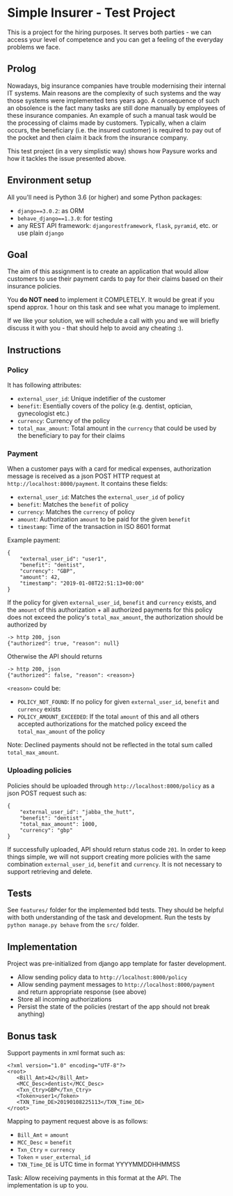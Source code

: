 # Simple Insurer - Test Project

This is a project for the hiring purposes. It serves both parties - we can access your level of competence and 
you can get a feeling of the everyday problems we face.

## Prolog
Nowadays, big insurance companies have trouble modernising their internal IT systems. Main reasons are the complexity of such systems and the 
way those systems were implemented tens years ago. A consequence of such an obsolence is the fact many tasks are still done manually by 
employees of these insurance companies. An example of such a manual task would be the processing of claims made by customers.
Typically, when a claim occurs, the beneficiary (i.e. the insured customer) is required to pay out of the pocket and then claim it back 
from the insurance company. 

This test project (in a very simplistic way) shows how Paysure works and how it tackles the issue presented above.

## Environment setup
All you'll need is Python 3.6 (or higher) and some Python packages:

- `django==3.0.2`: as ORM
- `behave_django==1.3.0`: for testing 
- any REST API framework: `djangorestframework`, `flask`, `pyramid`, etc. or use plain `django`

## Goal

The aim of this assignment is to create an application that would allow customers to use their payment cards to pay for 
their claims based on their insurance policies.

You **do NOT need** to implement it COMPLETELY. It would be great if you spend approx. 1 hour on this task and see what you manage to implement.

If we like your solution, we will schedule a call with you and we will briefly discuss it with you - that should help to avoid any cheating :).

## Instructions

### Policy

It has following attributes:

- `external_user_id`: Unique indetifier of the customer
- `benefit`: Esentially covers of the policy (e.g. dentist, optician, gynecologist etc.)
- `currency`: Currency of the policy
- `total_max_amount`: Total amount in the `currency` that could be used by the beneficiary to pay for their claims

### Payment

When a customer pays with a card for medical expenses, authorization message is received as a json POST HTTP request at 
`http://localhost:8000/payment`. It contains these fields:

- `external_user_id`: Matches the `external_user_id` of policy
- `benefit`: Matches the `benefit` of policy
- `currency`: Matches the `currency` of policy
- `amount`: Authorization `amount` to be paid for the given `benefit`
- `timestamp`: Time of the transaction in ISO 8601 format

Example payment:

```
{ 
    "external_user_id": "user1",
    "benefit": "dentist",
    "currency": "GBP",
    "amount": 42,
    "timestamp": "2019-01-08T22:51:13+00:00"
}
```

If the policy for given `external_user_id`, `benefit` and `currency` exists, and the `amount` of 
this authorization + all authorized payments for this policy does not exceed the policy's `total_max_amount`, the 
authorization should be authorized by

```
-> http 200, json
{"authorized": true, "reason": null}
```

Otherwise the API should returns

```
-> http 200, json
{"authorized": false, "reason": <reason>}
```

`<reason>` could be:

- `POLICY_NOT_FOUND`: If no policy for given `external_user_id`, `benefit` and `currency` exists
- `POLICY_AMOUNT_EXCEEDED`: If the total `amount` of this and all others accepted authorizations for the matched policy 
exceed the `total_max_amount` of the policy

Note: Declined payments should not be reflected in the total sum called `total_max_amount`.

### Uploading policies
Policies should be uploaded through `http://localhost:8000/policy` as a json POST request such as:

```
{
    "external_user_id": "jabba_the_hutt",
    "benefit": "dentist",
    "total_max_amount": 1000,
    "currency": "gbp"
}
```

If successfully uploaded, API should return status code `201`. In order to keep things simple, we will not support 
creating more policies with the same combination `external_user_id`, `benefit` and `currency`. It is not necessary to 
support retrieving and delete.

## Tests

See `features/` folder for the implemented bdd tests. They should be helpful with both understanding of the task and 
development. Run the tests by `python manage.py behave` from the `src/` folder.

## Implementation

Project was pre-initialized from django app template for faster development.

- Allow sending policy data to `http://localhost:8000/policy`
- Allow sending payment messages to `http://localhost:8000/payment` and return appropriate response 
(see above)
- Store all incoming authorizations
- Persist the state of the policies (restart of the app should not break anything)

## Bonus task
Support payments in xml format such as:

```
<?xml version="1.0" encoding="UTF-8"?>
<root>
   <Bill_Amt>42</Bill_Amt>
   <MCC_Desc>dentist</MCC_Desc>
   <Txn_Ctry>GBP</Txn_Ctry>
   <Token>user1</Token>
   <TXN_Time_DE>20190108225113</TXN_Time_DE>
</root>
```

Mapping to payment request above is as follows:

- `Bill_Amt` = `amount`
- `MCC_Desc` = `benefit`
- `Txn_Ctry` = `currency`
- `Token` = `user_external_id`
- `TXN_Time_DE` is UTC time in format YYYYMMDDHHMMSS

Task: Allow receiving payments in this format at the API. The implementation is up to you.
